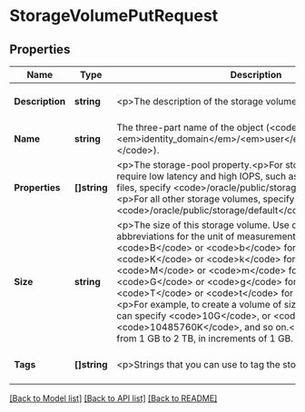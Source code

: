 # StorageVolumePutRequest

## Properties
Name | Type | Description | Notes
------------ | ------------- | ------------- | -------------
**Description** | **string** | &lt;p&gt;The description of the storage volume. | [optional] [default to null]
**Name** | **string** | The three-part name of the object (&lt;code&gt;/Compute-&lt;em&gt;identity_domain&lt;/em&gt;/&lt;em&gt;user&lt;/em&gt;/&lt;em&gt;object&lt;/em&gt;&lt;/code&gt;). | [default to null]
**Properties** | **[]string** | &lt;p&gt;The storage-pool property.&lt;p&gt;For storage volumes that require low latency and high IOPS, such as for storing database files, specify &lt;code&gt;/oracle/public/storage/latency&lt;/code&gt;.&lt;p&gt;For all other storage volumes, specify &lt;code&gt;/oracle/public/storage/default&lt;/code&gt;. | [default to null]
**Size** | **string** | &lt;p&gt;The size of this storage volume. Use one of the following abbreviations for the unit of measurement:&lt;ul&gt;&lt;li&gt;&lt;code&gt;B&lt;/code&gt; or &lt;code&gt;b&lt;/code&gt; for bytes&lt;/li&gt;&lt;li&gt;&lt;code&gt;K&lt;/code&gt; or &lt;code&gt;k&lt;/code&gt; for kilobytes&lt;/li&gt;&lt;li&gt;&lt;code&gt;M&lt;/code&gt; or &lt;code&gt;m&lt;/code&gt; for megabytes&lt;/li&gt;&lt;li&gt;&lt;code&gt;G&lt;/code&gt; or &lt;code&gt;g&lt;/code&gt; for gigabytes&lt;/li&gt;&lt;li&gt;&lt;code&gt;T&lt;/code&gt; or &lt;code&gt;t&lt;/code&gt; for terabytes&lt;/li&gt;&lt;/ul&gt;&lt;p&gt;For example, to create a volume of size 10 gigabytes, you can specify &lt;code&gt;10G&lt;/code&gt;, or &lt;code&gt;10240M&lt;/code&gt;, or &lt;code&gt;10485760K&lt;/code&gt;, and so on.&lt;p&gt;The allowed range is from 1 GB to 2 TB, in increments of 1 GB. | [default to null]
**Tags** | **[]string** | &lt;p&gt;Strings that you can use to tag the storage volume. | [optional] [default to null]

[[Back to Model list]](../README.md#documentation-for-models) [[Back to API list]](../README.md#documentation-for-api-endpoints) [[Back to README]](../README.md)


